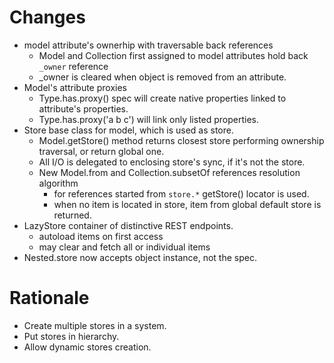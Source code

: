 # Changes

- model attribute's ownerhip with traversable back references
    - Model and Collection first assigned to model attributes hold back `_owner` reference
    - _owner is cleared when object is removed from an attribute.
- Model's attribute proxies
    - Type.has.proxy() spec will create native properties linked to attribute's properties.
    - Type.has.proxy('a b c') will link only listed properties.
- Store base class for model, which is used as store.
    - Model.getStore() method returns closest store performing ownership traversal, or return global one.
    - All I/O is delegated to enclosing store's sync, if it's not the store.
    - New Model.from and Collection.subsetOf references resolution algorithm
        - for references started from `store.*` getStore() locator is used.
        - when no item is located in store, item from global default store is returned.
- LazyStore container of distinctive REST endpoints.
    + autoload items on first access
    + may clear and fetch all or individual items
- Nested.store now accepts object instance, not the spec.

# Rationale

- Create multiple stores in a system.
- Put stores in hierarchy.
- Allow dynamic stores creation.
